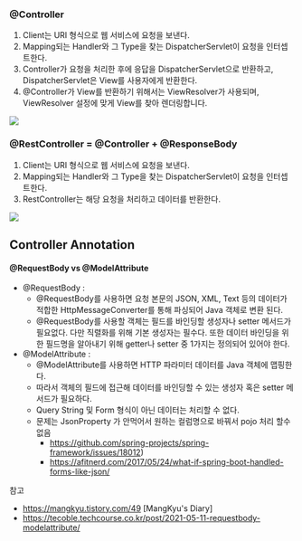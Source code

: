 ### @Controller
1. Client는 URI 형식으로 웹 서비스에 요청을 보낸다.
2. Mapping되는 Handler와 그 Type을 찾는 DispatcherServlet이 요청을 인터셉트한다.
3. Controller가 요청을 처리한 후에 응답을 DispatcherServlet으로 반환하고, DispatcherServlet은 View를 사용자에게 반환한다.
4. @Controller가 View를 반환하기 위해서는 ViewResolver가 사용되며, ViewResolver 설정에 맞게 View를 찾아 렌더링합니다.

![](https://img1.daumcdn.net/thumb/R1280x0/?scode=mtistory2&fname=https%3A%2F%2Fblog.kakaocdn.net%2Fdn%2F2BnED%2Fbtqybg36Dak%2F3HgL3gUKHBSOmyeM4hIn00%2Fimg.png)


### @RestController = @Controller + @ResponseBody
1. Client는 URI 형식으로 웹 서비스에 요청을 보낸다.
2. Mapping되는 Handler와 그 Type을 찾는 DispatcherServlet이 요청을 인터셉트한다.
3. RestController는 해당 요청을 처리하고 데이터를 반환한다.

![](https://img1.daumcdn.net/thumb/R1280x0/?scode=mtistory2&fname=https%3A%2F%2Fblog.kakaocdn.net%2Fdn%2F7bceC%2Fbtqx8K6BbxE%2FLVs4KK74mUj9CZ70uHTsjK%2Fimg.png)





## Controller Annotation

#### @RequestBody vs @ModelAttribute
- @RequestBody : 
  - @RequestBody를 사용하면 요청 본문의 JSON, XML, Text 등의 데이터가 적합한 HttpMessageConverter를 통해 파싱되어 Java 객체로 변환 된다.
  - @RequestBody를 사용할 객체는 필드를 바인딩할 생성자나 setter 메서드가 필요없다. 다만 직렬화를 위해 기본 생성자는 필수다. 또한 데이터 바인딩을 위한 필드명을 알아내기 위해 getter나 setter 중 1가지는 정의되어 있어야 한다.
- @ModelAttribute : 
  - @ModelAttribute를 사용하면 HTTP 파라미터 데이터를 Java 객체에 맵핑한다.
  - 따라서 객체의 필드에 접근해 데이터를 바인딩할 수 있는 생성자 혹은 setter 메서드가 필요하다.
  - Query String 및 Form 형식이 아닌 데이터는 처리할 수 없다.
  - 문제는 JsonProperty 가 안먹어서 원하는 컬럼명으로 바꿔서 pojo 처리 할수 없음 
    - https://github.com/spring-projects/spring-framework/issues/18012)
    - https://afitnerd.com/2017/05/24/what-if-spring-boot-handled-forms-like-json/



참고
- https://mangkyu.tistory.com/49 [MangKyu's Diary]
- https://tecoble.techcourse.co.kr/post/2021-05-11-requestbody-modelattribute/

